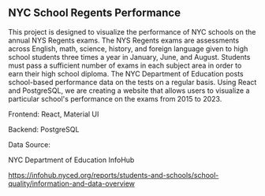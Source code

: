 ## NYC School Regents Performance

This project is designed to visualize the performance of NYC schools on the annual NYS Regents exams. The NYS Regents exams are assessments across English, math, science, 
history, and foreign language given to high school students three times a year in January, June, and August. Students must pass a sufficient number of exams in each subject 
area in order to earn their high school diploma. The NYC Department of Education posts school-based performance data on the tests on a regular basis. Using React and PostgreSQL, 
we are creating a website that allows users to visualize a particular school's performance on the exams from 2015 to 2023.

Frontend: React, Material UI

Backend: PostgreSQL

Data Source:

NYC Department of Education InfoHub

https://infohub.nyced.org/reports/students-and-schools/school-quality/information-and-data-overview
